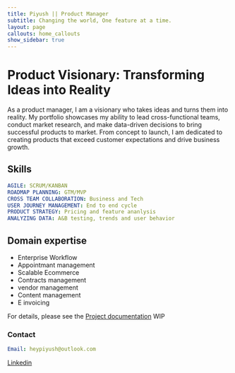 ```yaml
---
title: Piyush || Product Manager
subtitle: Changing the world, One feature at a time.
layout: page
callouts: home_callouts
show_sidebar: true
---
```


# Product Visionary: Transforming Ideas into Reality

As a product manager, I am a visionary who takes ideas and turns them into reality. My portfolio showcases my ability to lead cross-functional teams, conduct market research, and make data-driven decisions to bring successful products to market. From concept to launch, I am dedicated to creating products that exceed customer expectations and drive business growth.

## Skills

```yml
AGILE: SCRUM/KANBAN
ROADMAP PLANNING: GTM/MVP
CROSS TEAM COLLABORATION: Business and Tech
USER JOURNEY MANAGEMENT: End to end cycle
PRODUCT STRATEGY: Pricing and feature ananlysis
ANALYZING DATA: A&B testing, trends and user behavior
```

## Domain expertise 

* Enterprise Workflow
* Appointmant management
* Scalable Ecommerce
* Contracts management
* vendor management
* Content management
* E invoicing

For details, please see the [Project documentation](/bulma-clean-theme//) WIP


### Contact
```yml
Email: heypiyush@outlook.com
```
[Linkedin](https://www.linkedin.com/in/piyush-analyst/)